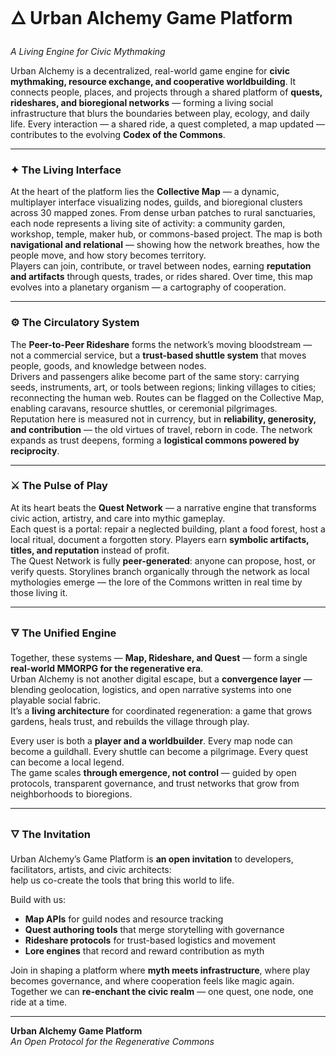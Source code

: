 # 🜂 Urban Alchemy Game Platform  
*A Living Engine for Civic Mythmaking*

Urban Alchemy is a decentralized, real-world game engine for **civic mythmaking, resource exchange, and cooperative worldbuilding**. It connects people, places, and projects through a shared platform of **quests, rideshares, and bioregional networks** — forming a living social infrastructure that blurs the boundaries between play, ecology, and daily life. Every interaction — a shared ride, a quest completed, a map updated — contributes to the evolving **Codex of the Commons**.

---

### ✦ The Living Interface

At the heart of the platform lies the **Collective Map** — a dynamic, multiplayer interface visualizing nodes, guilds, and bioregional clusters across 30 mapped zones. From dense urban patches to rural sanctuaries, each node represents a living site of activity: a community garden, workshop, temple, maker hub, or commons-based project. The map is both **navigational and relational** — showing how the network breathes, how the people move, and how story becomes territory.  
Players can join, contribute, or travel between nodes, earning **reputation and artifacts** through quests, trades, or rides shared. Over time, this map evolves into a planetary organism — a cartography of cooperation.

---

### ⚙ The Circulatory System

The **Peer-to-Peer Rideshare** forms the network’s moving bloodstream — not a commercial service, but a **trust-based shuttle system** that moves people, goods, and knowledge between nodes.  
Drivers and passengers alike become part of the same story: carrying seeds, instruments, art, or tools between regions; linking villages to cities; reconnecting the human web. Routes can be flagged on the Collective Map, enabling caravans, resource shuttles, or ceremonial pilgrimages.  
Reputation here is measured not in currency, but in **reliability, generosity, and contribution** — the old virtues of travel, reborn in code. The network expands as trust deepens, forming a **logistical commons powered by reciprocity**.

---

### ⚔ The Pulse of Play

At its heart beats the **Quest Network** — a narrative engine that transforms civic action, artistry, and care into mythic gameplay.  
Each quest is a portal: repair a neglected building, plant a food forest, host a local ritual, document a forgotten story. Players earn **symbolic artifacts, titles, and reputation** instead of profit.  
The Quest Network is fully **peer-generated**: anyone can propose, host, or verify quests. Storylines branch organically through the network as local mythologies emerge — the lore of the Commons written in real time by those living it.

---

### 🜃 The Unified Engine

Together, these systems — **Map, Rideshare, and Quest** — form a single **real-world MMORPG for the regenerative era**.  
Urban Alchemy is not another digital escape, but a **convergence layer** — blending geolocation, logistics, and open narrative systems into one playable social fabric.  
It’s a **living architecture** for coordinated regeneration: a game that grows gardens, heals trust, and rebuilds the village through play.

Every user is both a **player and a worldbuilder**. Every map node can become a guildhall. Every shuttle can become a pilgrimage. Every quest can become a local legend.  
The game scales **through emergence, not control** — guided by open protocols, transparent governance, and trust networks that grow from neighborhoods to bioregions.

---

### 🜄 The Invitation

Urban Alchemy’s Game Platform is **an open invitation** to developers, facilitators, artists, and civic architects:  
help us co-create the tools that bring this world to life.  

Build with us:
- **Map APIs** for guild nodes and resource tracking  
- **Quest authoring tools** that merge storytelling with governance  
- **Rideshare protocols** for trust-based logistics and movement  
- **Lore engines** that record and reward contribution as myth  

Join in shaping a platform where **myth meets infrastructure**, where play becomes governance, and where cooperation feels like magic again.  
Together we can **re-enchant the civic realm** — one quest, one node, one ride at a time.

---

**Urban Alchemy Game Platform**  
*An Open Protocol for the Regenerative Commons*  
